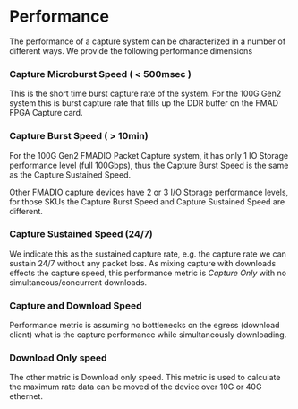 # Performance

The performance of a capture system can be characterized in a number of different ways. We provide the following performance dimensions

### Capture Microburst Speed \( &lt; 500msec \)

This is the short time burst capture rate of the system. For the 100G Gen2 system this is burst capture rate that fills up the DDR buffer on the FMAD FPGA Capture card.

### Capture Burst Speed \( &gt; 10min\)

For the 100G Gen2 FMADIO Packet Capture system, it has only 1 IO Storage performance level \(full 100Gbps\), thus the Capture Burst Speed is the same as the Capture Sustained Speed. 

Other FMADIO capture devices have 2 or 3 I/O Storage performance levels, for those SKUs the Capture Burst Speed and Capture Sustained Speed are different.

### Capture Sustained Speed \(24/7\)

We indicate this as the sustained capture rate, e.g. the capture rate we can sustain 24/7 without any packet loss. As mixing capture with downloads effects the capture speed, this performance metric is _Capture Only_ with no simultaneous/concurrent downloads.

### Capture and Download Speed

Performance metric is assuming no bottlenecks on the egress \(download client\) what is the capture performance while simultaneously downloading.

### Download Only speed

The other metric is Download only speed. This metric is used to calculate the maximum rate data can be moved of the device over 10G or 40G ethernet.

